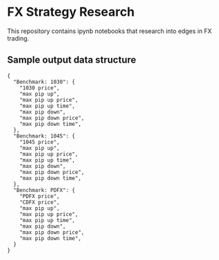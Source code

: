 # FX Strategy Research

This repository contains ipynb notebooks that research into edges in FX trading. 

## Sample output data structure 

```
{
  "Benchmark: 1030": {
    "1030 price",
    "max pip up",
    "max pip up price",
    "max pip up time",
    "max pip down",
    "max pip down price",
    "max pip down time",
  },
  "Benchmark: 1045": {
    "1045 price",
    "max pip up",
    "max pip up price",
    "max pip up time",
    "max pip down",
    "max pip down price",
    "max pip down time",
  },
  "Benchmark: PDFX": {
    "PDFX price",
    "CDFX price",
    "max pip up",
    "max pip up price",
    "max pip up time",
    "max pip down",
    "max pip down price",
    "max pip down time",
  }
}
```